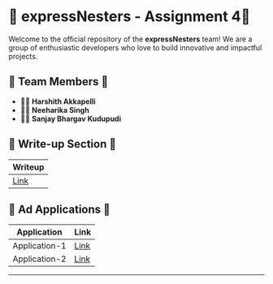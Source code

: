 # 🚀 expressNesters - Assignment 4🚀



Welcome to the official repository of the **expressNesters** team! We are a group of enthusiastic developers who love to build innovative and impactful projects.

## 🌟 Team Members 🌟
- 🧑‍💻 **Harshith Akkapelli**
- 🧑‍💻 **Neeharika Singh**
- 🧑‍💻 **Sanjay Bhargav Kudupudi**

## 📝 Write-up Section 📝

| Writeup                                 |
|-----------------------------------------|
| [Link](https://github.com/ExpressNesters/Assignment4/blob/main/Writeup.pdf)       |

## 📱 Ad Applications 📱

| Application     | Link                                       |
|-----------------|--------------------------------------------|
| Application-1   | [Link](https://github.com/ExpressNesters/Assignment4/tree/main/application_1)                    |
| Application-2   | [Link](https://github.com/ExpressNesters/Assignment4/tree/main/application_2)                    |

---

